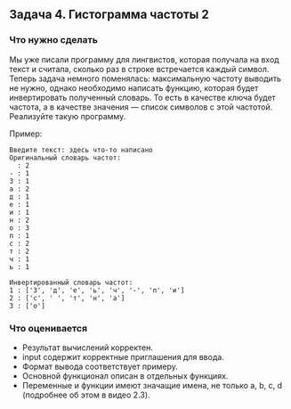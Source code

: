 ## Задача 4. Гистограмма частоты 2
### Что нужно сделать
Мы уже писали программу для лингвистов, которая получала на вход текст и считала,
сколько раз в строке встречается каждый символ. Теперь задача немного поменялась: максимальную частоту выводить не нужно,
однако необходимо написать функцию, которая будет инвертировать полученный словарь.
То есть в качестве ключа будет частота, а в качестве значения — список символов с этой частотой. Реализуйте такую программу.

Пример:

```
Введите текст: здесь что-то написано
Оригинальный словарь частот:
  : 2
- : 1
З : 1
а : 2
д : 1
е : 1
и : 1
н : 2
о : 3
п : 1
с : 2
т : 2
ч : 1
ь : 1

Инвертированный словарь частот:
1 : ['З', 'д', 'е', 'ь', 'ч', '-', 'п', 'и']
2 : ['с', ' ', 'т', 'н', 'а']
3 : ['о']
```
### Что оценивается
- Результат вычислений корректен.
- input содержит корректные приглашения для ввода.
- Формат вывода соответствует примеру.
- Основной функционал описан в отдельных функциях.
- Переменные и функции имеют значащие имена, не только a, b, c, d (подробнее об этом в видео 2.3).
